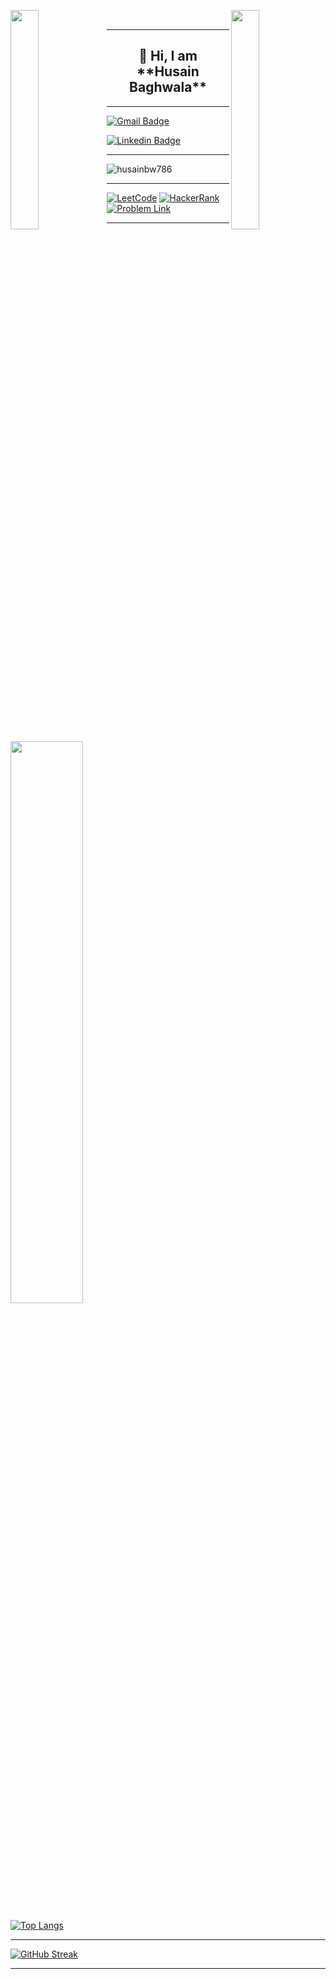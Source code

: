 <img align="left" src="https://user-images.githubusercontent.com/65187002/144930161-2f783401-8d27-4fdf-a2f7-cc0ba32f1f1f.gif" width="30%" style="display:inline;"><img align="right" src="https://user-images.githubusercontent.com/65187002/144930161-2f783401-8d27-4fdf-a2f7-cc0ba32f1f1f.gif" width="30%" style="display:inline;">



<br>

---

<h2 align=center width=max>👋 Hi, I am **Husain Baghwala**</h2>

---

[![Gmail Badge](https://img.shields.io/badge/-husainbw123@gmail.com-c14438?style=flat-square&logo=Gmail&logoColor=white&link=mailto:husainbw123@gmail.com)](mailto:husainbw123@gmail.com)

[![Linkedin Badge](https://img.shields.io/badge/-Husain_Bw-blue?style=flat-square&logo=Linkedin&logoColor=white&link=https://www.linkedin.com/in/husainbw786/)](https://www.linkedin.com/in/husainbw786/)

---
<p align="left"> <img src="https://komarev.com/ghpvc/?username=husainbw786&label=Profile%20views&color=0e75b6&style=flat" alt="husainbw786" /> </p>

---

[![LeetCode](https://img.shields.io/badge/-LeetCode-FFA116?style=for-the-badge&logo=LeetCode&logoColor=black)](https://leetcode.com/husain_bw/)
[![HackerRank](https://img.shields.io/badge/-Hackerrank-2EC866?style=for-the-badge&logo=HackerRank&logoColor=white)](https://www.hackerrank.com/husainhackerrank?hr_r=1)
[![Problem Link](https://img.shields.io/badge/GeeksforGeeks-298D46?style=for-the-badge&logo=geeksforgeeks&logoColor=white)](https://auth.geeksforgeeks.org/user/husain_bw)



---
<a href="https://leetcode.com/husain_bw/"><img width="48%" src="https://leetcode.card.workers.dev/husain_bw?theme=dark&font=baloo&extension=null&border=2&border_radius=8"></a>

 [![Top Langs](https://github-readme-stats.vercel.app/api/top-langs/?username=husainbw786&theme=dark&layout=compact&align=right&width=40%)](https://github.com/husainbw786/github-readme-stats)
 

 <hr>
 
 [![GitHub Streak](https://github-readme-streak-stats.herokuapp.com/?user=husainbw786&currStreakNum=2FD3EB&fire=pink&sideLabels=F00&theme=nightowl)](https://git.io/streak-stats)       
         

---
<!--
**Profile Views**&nbsp;&nbsp;&nbsp;&nbsp;&nbsp;&nbsp;&nbsp;
![Visitor](https://hit.yhype.me/github/profile?user_id=45698122)
--!>
